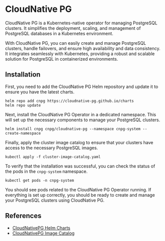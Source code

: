 # CloudNative PG

CloudNative PG is a Kubernetes-native operator for managing PostgreSQL clusters.
It simplifies the deployment, scaling, and management of PostgreSQL databases in
a Kubernetes environment.

With CloudNative PG, you can easily create and manage PostgreSQL clusters,
handle failovers, and ensure high availability and data consistency. It
integrates seamlessly with Kubernetes, providing a robust and scalable solution
for PostgreSQL in containerized environments.

## Installation

First, you need to add the CloudNative PG Helm repository and update it to
ensure you have the latest charts.

```shell
helm repo add cnpg https://cloudnative-pg.github.io/charts
helm repo update
```

Next, install the CloudNative PG Operator in a dedicated namespace. This will
set up the necessary components to manage your PostgreSQL clusters.

```shell
helm install cnpg cnpg/cloudnative-pg --namespace cnpg-system --create-namespace
```

Finally, apply the cluster image catalog to ensure that your clusters have
access to the necessary PostgreSQL images.

```shell
kubectl apply -f cluster-image-catalog.yaml
```

To verify that the installation was successful, you can check the status of the
pods in the `cnpg-system` namespace.

```shell
kubectl get pods -n cnpg-system
```

You should see pods related to the CloudNative PG Operator running. If
everything is set up correctly, you should be ready to create and manage your
PostgreSQL clusters using CloudNative PG.

## References

- [CloudNativePG Helm Charts](https://github.com/cloudnative-pg/charts)
- [CloudNativePG Image Catalog](https://cloudnative-pg.io/documentation/1.25/image_catalog/)
